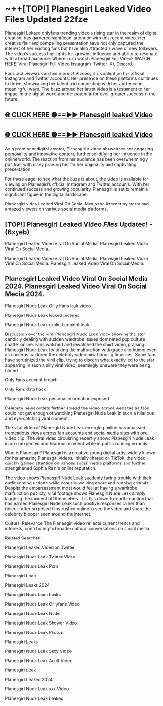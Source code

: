 # ~++[TOP!] Planesgirl Leaked Video Files Updated 22fze

 Planesgirl Lekaed onlyfans trending video a rising star in the realm of digital creation, has garnered significant attention with this recent video. Her creative flair and compelling presentation have not only captured the interest of her existing fans but have also attracted a wave of new followers. The video’s success highlights her growing influence and ability to resonate with a broad audience.
Where i can watch  Planesgirl Full Video? WATCH HERE! Viral  Planesgirl Full Video Instagram, Twitter (X), Discord.


Fans and viewers can find more of  Planesgirl's content on her official Instagram and Twitter accounts. Her presence on these platforms continues to thrive, showcasing her talent and connecting with her audience in meaningful ways. The buzz around her latest video is a testament to her impact in the digital world and her potential for even greater success in the future.


## [🌐 CLICK HERE 🟢==►►  Planesgirl leaked Video ](https://onlyclips.site?title=Planesgirl&ref=git)

## [🌐 CLICK HERE 🟢==►►  Planesgirl leaked Video ](https://onlyclips.site?title=Planesgirl&ref=git)


As a prominent digital creator,  Planesgirl’s video showcases her engaging personality and innovative content, further solidifying her influence in the online world. The reaction from her audience has been overwhelmingly positive, with many praising her for her originality and captivating presentation.

For those eager to see what the buzz is about, the video is available for viewing on  Planesgirl’s official Instagram and Twitter accounts. With her continued success and growing popularity,  Planesgirl is set to remain a significant figure in the digital landscape.


  Planesgirl video Leaked Viral On Social Media the internet by storm and amazed viewers on various social media platforms.


## [TOP!]  Planesgirl Leaked Video *Files* Updated! - (6xyeb) 

 Planesgirl Leaked Video Viral On Social Media. Planesgirl Leaked Video Viral On Social Media.

 Planesgirl Leaked Video Viral On Social Media. Planesgirl Leaked Video Viral On Social Media. Planesgirl Leaked Video Viral On Social Media.


##  Planesgirl Leaked Video Viral On Social Media 2024. Planesgirl Leaked Video Viral On Social Media 2024.
 Planesgirl Nude Leak Only Fans leak video

 Planesgirl Nude Leak leaked pictures

 Planesgirl Nude Leak explicit content leak

Discussion over the viral  Planesgirl Nude Leak video showing the star candidly dealing with sudden wardrobe issues dominated pop culture chatter online. Fans watched and rewatched the short video, praising  Planesgirl Nude Leak for taking the malfunction with grace and humor even as cameras captured the celebrity video now flooding timelines. Some fans have scrutinized the viral clip, trying to discern what exactly led to the star appearing in such a silly viral video, seemingly unaware they were being filmed.


Only Fans account breach

Only Fans data hack

 Planesgirl Nude Leak personal information exposed

Celebrity news outlets further spread the video across websites as fans could not get enough of watching  Planesgirl Nude Leak in such a hilarious and eye-catching viral moment.


The viral video of  Planesgirl Nude Leak emerging online has amassed tremendous views across fan accounts and social media sites with one video clip. The viral video circulating recently shows  Planesgirl Nude Leak in an unexpected and hilarious moment while in public running errands.


Who is  Planesgirl?  Planesgirl is a creative young digital artist widely known for her amazing  Planesgirl videos. Initially shared on TikTok, the video quickly gained attention on various social media platforms and further strengthened Sophia Rain's online reputation.

The video shows  Planesgirl Nude Leak suddenly facing trouble with their outfit coming undone while casually walking about and running errands. Despite the embarrassment most would feel at having a wardrobe malfunction publicly, viral footage shows  Planesgirl Nude Leak simply laughing the incident off themselves. It is this down-to-earth reaction that has earned  Planesgirl Nude Leak such positive responses rather than ridicule after surprised fans rushed online to see the video and share the celebrity blooper seen around the internet.

Cultural Relevance The  Planesgirl video reflects current trends and interests, contributing to broader cultural conversations on social media.

Related Searches :

 Planesgirl Leaked Video on Twitter

 Planesgirl Nude Leak Twitter Video

 Planesgirl Nude Leak Porn

 Planesgirl Leak 

 Planesgirl Leaks 2024

 Planesgirl Nude Leak Leaks

 Planesgirl Nude Leak Onlyfans Video

 Planesgirl Nude Leak Nude

 Planesgirl Nude Leak Shower Video

 Planesgirl Nude Leak Photos

 Planesgirl Leaks

 Planesgirl Nude Leak Sexy Video

 Planesgirl Nude Leak Adult Video

 Planesgirl Leak

 Planesgirl Leaked 2024

 Planesgirl Nude Leak xxx Video

 Planesgirl Nude Leak Leaked